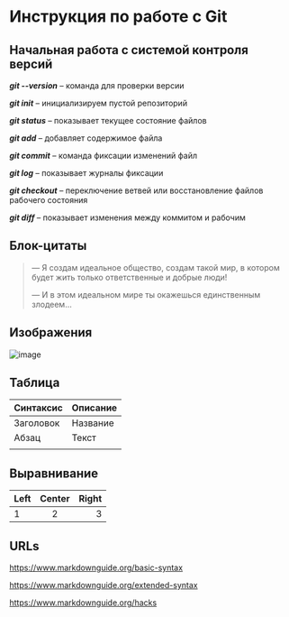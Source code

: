 # Инструкция по работе с Git

## Начальная работа с системой контроля версий

***git --version*** – команда для проверки версии

***git init*** – инициализируем пустой репозиторий

***git status*** – показывает текущее состояние файлов

***git add*** – добавляет содержимое файла

***git commit*** – команда фиксации изменений файл

***git log*** – показывает журналы фиксации

***git checkout*** – переключение ветвей или восстановление файлов рабочего состояния

***git diff*** – показывает изменения между коммитом и рабочим

## **Блок-цитаты**

> — Я создам идеальное общество, создам такой мир, в котором будет жить только ответственные и добрые люди!
>
>— И в этом идеальном мире ты окажешься единственным злодеем...

## **Изображения**

![image](MountFuji.jpg)

## **Таблица**

|Синтаксис      |Описание   |
|---------------|-----------|
|Заголовок      |Название   |
|Абзац          |Текст      |
|               |           |

## **Выравнивание**

|Left               |Center             |Right               |
|:---               | :---:             | ---:               |
|1                  | 2                 | 3                  |

## **URLs**

<https://www.markdownguide.org/basic-syntax>

<https://www.markdownguide.org/extended-syntax>

<https://www.markdownguide.org/hacks>
